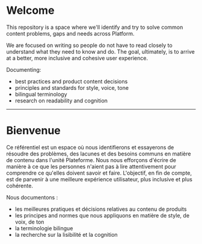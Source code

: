 # Welcome

This repository is a space where we'll identify and try to solve common content problems, gaps and needs across Platform.

We are focused on writing so people do not have to read closely to understand what they need to know and do. The goal, ultimately, is to arrive at a better, more inclusive and cohesive user experience.

Documenting:
- best practices and product content decisions
- principles and standards for style, voice, tone
- bilingual terminology
- research on readability and cognition


---

# Bienvenue

Ce référentiel est un espace où nous identifierons et essayerons de résoudre des problèmes, des lacunes et des besoins communs en matière de contenu dans l'unité Plateforme. Nous nous efforçons d'écrire de manière à ce que les personnes n'aient pas à lire attentivement pour comprendre ce qu'elles doivent savoir et faire. L'objectif, en fin de compte,  est de parvenir à une meilleure expérience utilisateur, plus inclusive et plus cohérente.

Nous documentons :
- les meilleures pratiques et décisions relatives au contenu de produits
- les principes and normes que nous appliquons en matière de style, de voix, de ton
- la terminologie bilingue
- la recherche sur la lisibilité et la cognition
